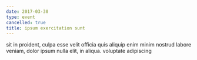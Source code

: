 ```yaml
---
date: 2017-03-30
type: event
cancelled: true
title: ipsum exercitation sunt
---
```

sit in proident, culpa esse velit officia quis aliquip enim minim nostrud labore veniam, dolor ipsum nulla elit, in aliqua. voluptate adipiscing